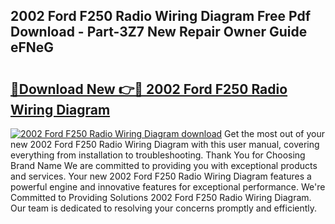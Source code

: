 ## 2002 Ford F250 Radio Wiring Diagram Free Pdf Download - Part-3Z7 New Repair Owner Guide eFNeG

# <h2><a href="http://dfj7ye8.blite.top/?on=2002+Ford+F250+Radio+Wiring+Diagram">🔗Download New 👉🔴 2002 Ford F250 Radio Wiring Diagram</a></h2>

[![2002 Ford F250 Radio Wiring Diagram download](https://i.imgur.com/lujVjoI.png)](http://dfj7ye8.blite.top/?on=2002+Ford+F250+Radio+Wiring+Diagram)
Get the most out of your new 2002 Ford F250 Radio Wiring Diagram with this user manual, covering everything from installation to troubleshooting. Thank You for Choosing Brand Name We are committed to providing you with exceptional products and services. Your new 2002 Ford F250 Radio Wiring Diagram features a powerful engine and innovative features for exceptional performance. We're Committed to Providing Solutions 2002 Ford F250 Radio Wiring Diagram. Our team is dedicated to resolving your concerns promptly and efficiently.
